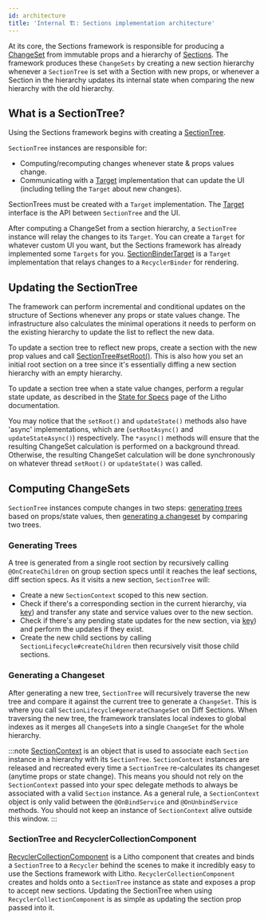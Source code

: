 ```yaml
---
id: architecture
title: 'Internal 🏗: Sections implementation architecture'
---
```


At its core, the Sections framework is responsible for producing a [ChangeSet](pathname:///javadoc/com/facebook/litho/sections/ChangeSet.html) from immutable props and a hierarchy of [Sections](pathname:///javadoc/com/facebook/litho/sections/Section.html). The framework produces these `ChangeSets` by creating a new section hierarchy whenever a `SectionTree` is set with a Section with new props, or whenever a Section in the hierarchy updates its internal state when comparing the new hierarchy with the old hierarchy.

## What is a SectionTree?

Using the Sections framework begins with creating a [SectionTree](pathname:///javadoc/com/facebook/litho/sections/SectionTree.html).

`SectionTree` instances are responsible for:

   * Computing/recomputing changes whenever state & props values change.
   * Communicating with a [Target](pathname:///javadoc/com/facebook/litho/sections/SectionTree.Target.html) implementation that can update the UI (including telling the `Target` about new changes).

SectionTrees must be created with a `Target` implementation. The [Target](pathname:///javadoc/com/facebook/litho/sections/SectionTree.Target.html) interface is the API between `SectionTree` and the UI.

After computing a ChangeSet from a section hierarchy, a `SectionTree` instance will relay the changes to its `Target`. You can create a `Target` for whatever custom UI you want, but the Sections framework has already implemented some `Targets` for you. [SectionBinderTarget](pathname:///javadoc/com/facebook/litho/sections/widget/SectionBinderTarget.html) is a `Target` implementation that relays changes to a `RecyclerBinder` for rendering.

## Updating the SectionTree

The framework can perform incremental and conditional updates on the structure of Sections whenever any props or state values change. The infrastructure also calculates the minimal operations it needs to perform on the existing hierarchy to update the list to reflect the new data.

To update a section tree to reflect new props, create a section with the new prop values and call [SectionTree#setRoot()](pathname:///javadoc/com/facebook/litho/sections/SectionTree.html#setRoot-com.facebook.litho.sections.Section-). This is also how you set an initial root section on a tree since it's essentially diffing a new section hierarchy with an empty hierarchy.

To update a section tree when a state value changes, perform a regular state update, as described in the [State for Specs](/codegen/state-for-specs.md) page of the Litho documentation.

You may notice that the `setRoot()` and `updateState()` methods also have 'async' implementations, which are (`setRootAsync()` and `updateStateAsync()`) respectively.  The `*async()` methods will ensure that the resulting ChangeSet calculation is performed on a background thread.  Otherwise, the resulting ChangeSet calculation will be done synchronously on whatever thread `setRoot()` or `updateState()` was called.

## Computing ChangeSets

`SectionTree` instances compute changes in two steps: [generating trees](#generating-trees) based on props/state values, then [generating a changeset](#generating-a-changeset) by comparing two trees.

### Generating Trees

A tree is generated from a single root section by recursively calling `@OnCreateChildren` on group section specs until it reaches the leaf sections, diff section specs.  As it visits a new section, `SectionTree` will:

* Create a new `SectionContext` scoped to this new section.
* Check if there's a corresponding section in the current hierarchy, via [key](/codegen/state-for-specs.md#keys-and-identifying-components)) and transfer any state and service values over to the new section.
* Check if there's any pending state updates for the new section, via [key](/codegen/state-for-specs.md#keys-and-identifying-components)) and perform the updates if they exist.
* Create the new child sections by calling `SectionLifecycle#createChildren` then recursively visit those child sections.

### Generating a Changeset

After generating a new tree, `SectionTree` will recursively traverse the new tree and compare it against the current tree to generate a `ChangeSet`. This is where you call `SectionLifecycle#generateChangeSet` on Diff Sections. When traversing the new tree, the framework translates local indexes to global indexes as it merges all `ChangeSet`s into a single `ChangeSet` for the whole hierarchy.

:::note
[SectionContext](pathname:///javadoc/com/facebook/litho/sections/SectionContext.html) is an object that is used to associate each `Section` instance in a hierarchy with its `SectionTree`. `SectionContext` instances are released and recreated every time a `SectionTree` re-calculates its changeset (anytime props or state change). This means you should not rely on the `SectionContext` passed into your spec delegate methods to always be associated with a valid `Section` instance. As a general rule, a `SectionContext` object is only valid between the `@OnBindService` and `@OnUnbindService` methods. You should not keep an instance of `SectionContext` alive outside this window.
:::

### SectionTree and RecyclerCollectionComponent

[RecyclerCollectionComponent](recycler-collection-component.md) is a Litho component that creates and binds a `SectionTree` to a `Recycler` behind the scenes to make it incredibly easy to use the Sections framework with Litho. `RecyclerCollectionComponent` creates and holds onto a `SectionTree` instance as state and exposes a prop to accept new sections.  Updating the SectionTree when using `RecyclerCollectionComponent` is as simple as updating the section prop passed into it.

